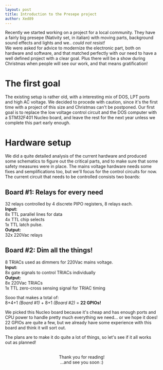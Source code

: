 ```yaml
---
layout: post
title: Introduction to the Presepe project
author: Xed89
---
```

Recently we started working on a project for a local community. They have a fairly big presepe (Nativity set, in italian) with moving parts, background sound effects and lights and we.. *could not resist!*
<br/>
We were asked for advice to modernize the electronic part, both on hardware and software, and that matched perfectly with our need to have a well defined project with a clear goal. Plus there will be a show during Christmas when people will see our work, and that means gratification!

# The first goal
The existing setup is rather old, with a interesting mix of DOS, LPT ports and high AC voltage. We decided to procede with caution, since it's the first time with a project of this size and Christmas can't be postponed. Our first goal is to replace the low voltage control circuit and the DOS computer with a STM32F401 Nucleo board, and leave the rest for the next year unless we complete this part early enough.

# Hardware setup
We did a quite detailed analysis of the current hardware and produced some schematics to figure out the critical parts, and to make sure that some safety measures were in place. The mains voltage hardware needs some fixes and semplifications too, but we'll focus for the control circuits for now.<br>
The current circuit that needs to be controlled consists two boards: <br>
## Board #1: Relays for every need
32 relays controlled by 4 discrete PIPO registers, 8 relays each.<br>
**Input:**<br>
8x TTL parallel lines for data<br>
4x TTL chip selects<br>
1x TTL latch pulse.<br>
**Output:**<br>
32x 220Vac relays
## Board #2: Dim all the things!
8 TRIACs used as dimmers for 220Vac mains voltage.<br>
**Input:**<br>
8x gate signals to control TRIACs individually<br>
**Output:**<br>
8x 220Vac TRIACs<br>
1x TTL zero-cross sensing signal for TRIAC timing<br>

Sooo that makes a total of:<br>
8+4+1 <i>(Board #1)</i> + 8+1 <i>(Board #2)</i> = **22 GPIOs!**

We picked this Nucleo board because it's cheap and has enough ports and CPU power to handle pretty much everything we need... or we hope it does! 22 GPIOs are quite a few, but we already have some experience with this board and think it will sort out.<br>

The plans are to make it do quite a lot of things, so let's see if it all works out as planned!

<br>
<center class="center-text">Thank you for reading!</center>
<center class="center-text-small">...and see you soon :)</center>
<br><br><br>
